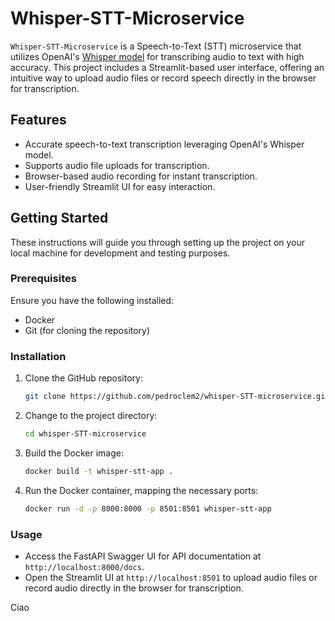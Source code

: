 # Whisper-STT-Microservice

`Whisper-STT-Microservice` is a Speech-to-Text (STT) microservice that utilizes OpenAI's [Whisper model](https://github.com/openai/whisper) for transcribing audio to text with high accuracy. This project includes a Streamlit-based user interface, offering an intuitive way to upload audio files or record speech directly in the browser for transcription.

## Features

- Accurate speech-to-text transcription leveraging OpenAI's Whisper model.
- Supports audio file uploads for transcription.
- Browser-based audio recording for instant transcription.
- User-friendly Streamlit UI for easy interaction.

## Getting Started

These instructions will guide you through setting up the project on your local machine for development and testing purposes.

### Prerequisites

Ensure you have the following installed:
- Docker
- Git (for cloning the repository)

### Installation

1. Clone the GitHub repository:
   ```sh
   git clone https://github.com/pedroclem2/whisper-STT-microservice.git
   ```

2. Change to the project directory:
   ```sh
   cd whisper-STT-microservice
   ```

3. Build the Docker image:
   ```sh
   docker build -t whisper-stt-app .
   ```

4. Run the Docker container, mapping the necessary ports:
   ```sh
   docker run -d -p 8000:8000 -p 8501:8501 whisper-stt-app
   ```

### Usage

- Access the FastAPI Swagger UI for API documentation at `http://localhost:8000/docs`.
- Open the Streamlit UI at `http://localhost:8501` to upload audio files or record audio directly in the browser for transcription.


Ciao


